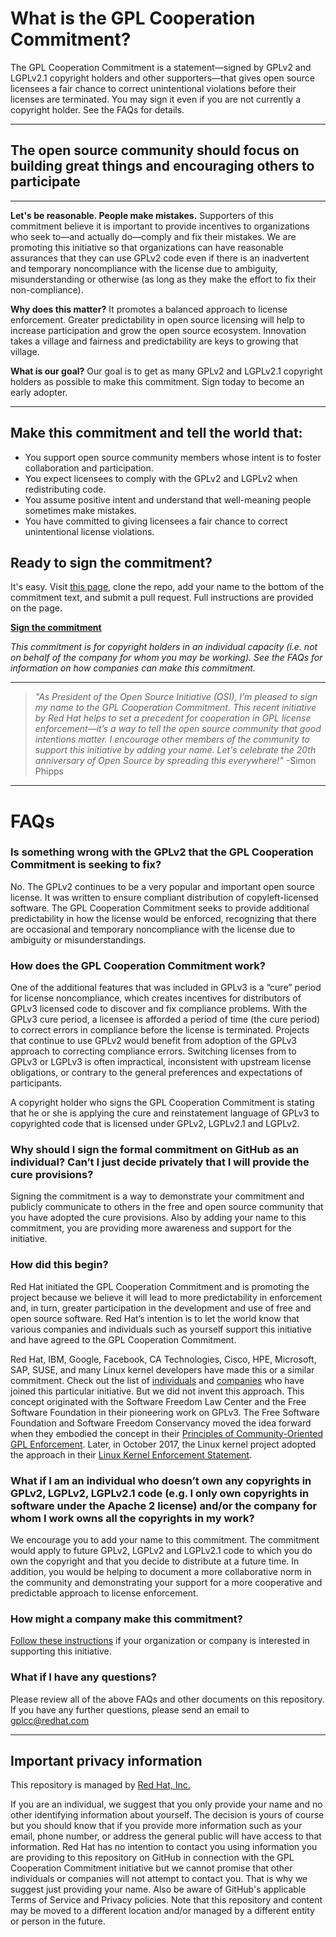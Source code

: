 # What is the GPL Cooperation Commitment?

The GPL Cooperation Commitment is a statement―signed by GPLv2 and LGPLv2.1 copyright holders and other supporters―that gives open source licensees a fair chance to correct unintentional violations before their licenses are terminated. You may sign it even if you are not currently a copyright holder. See the FAQs for details. 

---
  
## The open source community should focus on building great things and encouraging others to participate
  
---

**Let's be reasonable. People make mistakes.** 
Supporters of this commitment believe it is important to provide incentives to organizations who seek to―and actually do―comply and fix their mistakes. We are promoting this initiative so that organizations can have reasonable assurances that they can use GPLv2 code even if there is an inadvertent and temporary noncompliance with the license due to ambiguity, misunderstanding or otherwise  (as long as they make the effort to fix their non-compliance). 

**Why does this matter?** 
It promotes a balanced approach to license enforcement. Greater predictability in open source licensing will help to increase participation and grow the open source ecosystem. Innovation takes a village and fairness and predictability are keys to growing that village. 

**What is our goal?** 
Our goal is to get as many GPLv2 and LGPLv2.1 copyright holders as possible to make this commitment. Sign today to become an early adopter. 

---
  
## Make this commitment and tell the world that:

* You support open source community members whose intent is to foster collaboration and participation.
* You expect licensees to comply with the GPLv2 and LGPLv2 when redistributing code.
* You assume positive intent and understand that well-meaning people sometimes make mistakes.
* You have committed to giving licensees a fair chance to correct unintentional license violations.
  

## Ready to sign the commitment?

It's easy. Visit [this page](https://github.com/gplcc/gplcc/blob/master/Individual/README-INDIVIDUAL.md), clone the repo, add your name to the bottom of the commitment text, and submit a pull request. Full instructions are provided on the page. 

**[Sign the commitment](https://github.com/gplcc/gplcc/blob/master/Individual/README-INDIVIDUAL.md)**

_This commitment is for copyright holders in an individual capacity (i.e. not on behalf of the company for whom you may be working). See the FAQs for information on how companies can make this commitment._
  
---

> _"As President of the Open Source Initiative (OSI), I’m pleased to sign my name to the GPL Cooperation Commitment. This  recent initiative by Red Hat helps to set a precedent for cooperation in GPL license enforcement―it’s a way to tell the open source community that good intentions matter. I encourage other members of the community to support this initiative by adding your name. Let's celebrate the 20th anniversary of Open Source by spreading this everywhere!"_  -Simon Phipps

---

# FAQs

### Is something wrong with the GPLv2 that the GPL Cooperation Commitment is seeking to fix?

No. The GPLv2 continues to be a very popular and important open source license. It was written to ensure compliant distribution of copyleft-licensed software. The GPL Cooperation Commitment seeks to provide additional predictability in how the license would be enforced, recognizing that there are occasional and temporary noncompliance with the license due to ambiguity or misunderstandings.

### How does the GPL Cooperation Commitment work?

One of the additional features that was included in GPLv3 is a “cure” period for license noncompliance, which creates incentives for distributors of GPLv3 licensed code to discover and fix compliance problems. With the GPLv3 cure period, a licensee is afforded a period of time (the cure period) to correct errors in compliance before the license is terminated.  Projects that continue to use GPLv2 would benefit from adoption of the GPLv3 approach to correcting compliance errors. Switching licenses from to GPLv3 or LGPLv3 is often impractical, inconsistent with upstream license obligations, or contrary to the general preferences and expectations of participants. 

A copyright holder who signs the GPL Cooperation Commitment is stating that he or she is applying the cure and reinstatement language of GPLv3 to copyrighted code that is licensed under GPLv2, LGPLv2.1 and LGPLv2. 

### Why should I sign the formal commitment on GitHub as an individual? Can’t I just decide privately that I will provide the cure provisions?

Signing the commitment is a way to demonstrate your commitment and publicly communicate to others in the free and open source community that you have adopted the cure provisions. Also by adding your name to this commitment, you are providing more awareness and support for the initiative.  

### How did this begin?

Red Hat initiated the GPL Cooperation Commitment and is promoting the project because we believe it will lead to more predictability in enforcement and, in turn, greater participation in the development and use of free and open source software. Red Hat’s intention is to let the world know that various companies and individuals such as yourself support this initiative and have agreed to the GPL Cooperation Commitment.

Red Hat, IBM, Google, Facebook, CA Technologies, Cisco, HPE, Microsoft, SAP, SUSE, and many Linux kernel developers have made this or a similar commitment. Check out the list of [individuals](https://github.com/gplcc/gplcc/blob/master/Individual/README-INDIVIDUAL.md) and [companies](https://github.com/gplcc/gplcc/blob/master/Company/Company-List.md) who have joined this particular initiative. But we did not invent this approach.  This concept originated with the Software Freedom Law Center and the Free Software Foundation in their pioneering work on GPLv3.  The Free Software Foundation and Software Freedom Conservancy moved the idea forward when they embodied the concept in their [Principles of Community-Oriented GPL Enforcement](https://www.fsf.org/licensing/enforcement-principles). Later, in October 2017, the Linux kernel project adopted the approach in their [Linux Kernel Enforcement Statement](https://git.kernel.org/pub/scm/linux/kernel/git/torvalds/linux.git/tree/Documentation/process/kernel-enforcement-statement.rst). 


### What if I am an individual who doesn’t own any copyrights in GPLv2, LGPLv2, LGPLv2.1 code (e.g. I only own copyrights in software under the Apache 2 license) and/or the company for whom I work owns all the copyrights in my work?

We encourage you to add your name to this commitment. The commitment would apply to future GPLv2, LGPLv2 and LGPLv2.1 code to which you do own the copyright and that you decide to distribute at a future time. In addition, you would be helping to document a more collaborative norm in the community and demonstrating your support for a more cooperative and predictable approach to license enforcement.  

### How might a company make this commitment?

[Follow these instructions](https://github.com/gplcc/gplcc/blob/master/Company/README-COMPANY.md) if your organization or company is interested in supporting this initiative.

### What if I have any questions?

Please review all of the above FAQs and other documents on this repository. If you have any further questions, please send an email to gplcc@redhat.com

---

## Important privacy information

This repository is managed by [Red Hat, Inc.](https://redhat.com) 

If you are an individual, we suggest that you only provide your name and no other identifying information about yourself. The decision is yours of course but you should know that if you provide more information such as your email, phone number, or address the general public will have access to that information. Red Hat has no intention to contact you using information you are providing to this repository on GitHub in connection with the GPL Cooperation Commitment initiative but we cannot promise that other individuals or companies will not attempt to contact you. That is why we suggest just providing your name. Also be aware of GitHub's applicable Terms of Service and Privacy policies. Note that this repository and content may be moved to a different location and/or managed by a different entity or person in the future.  

